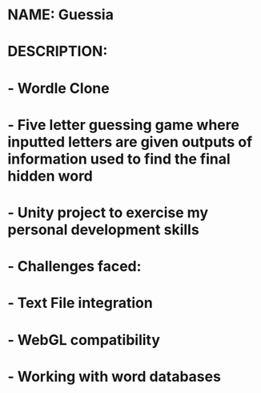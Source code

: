 # NAME: Guessia

# DESCRIPTION:
# - Wordle Clone
# - Five letter guessing game where inputted letters are given outputs of information used to find the final hidden word
# - Unity project to exercise my personal development skills
# - Challenges faced:
#   - Text File integration
#   - WebGL compatibility
#   - Working with word databases
